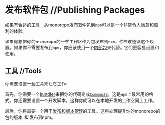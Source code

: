 
# 发布软件包 //Publishing Packages

如果有合适的工具，从monorepo发布软件包到`npm`可以是一个非常令人满意和顺利的体验。

如果你想把你的monorepo的一些工作区作为包发布到`npm`，你应该遵循这个设置。如果你不需要发布到`npm`，你应该使用一个[内部包](https://turbo.build/repo/docs/handbook/sharing-code/internal-packages)来代替。它们更容易设置和使用。

## 工具 //Tools

你需要设置一些工具来让它工作:

首先，你需要一个[bundler](https://turbo.build/repo/docs/handbook/publishing-packages/bundling)来把你的代码变成[`CommonJS`](https://en.wikipedia.org/wiki/CommonJS)，这是`npm`上最常用的格式。你还需要设置一个开发脚本，这样你就可以在本地开发的工作空间上工作。

最后，你将需要一个用于[发布和版本管理](https://turbo.build/repo/docs/handbook/publishing-packages/versioning-and-publishing)的工具。这将处理提升你的monorepo的包的版本 _和_ 发布到npm。